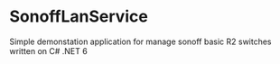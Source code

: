 # SonoffLanService
Simple demonstation application for manage sonoff basic R2 switches written on C# .NET 6
